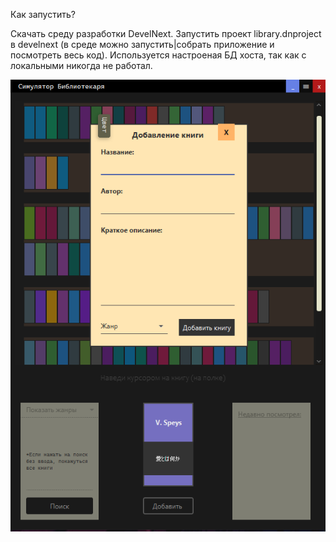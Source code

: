 Как запустить?

Скачать среду разработки DevelNext. Запустить проект library.dnproject в develnext (в среде можно запустить|собрать приложение и посмотреть весь код).
Используется настроеная БД хоста, так как с локальными никогда не работал.

![Image alt](https://github.com/berserk-dev/library/blob/main/intro.png)
